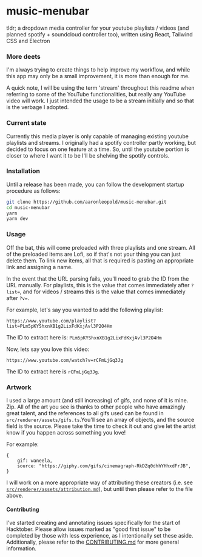 # music-menubar

tldr; a dropdown media controller for your youtube playlists / videos (and planned spotify + soundcloud controller too), written using React, Tailwind CSS and Electron

### More deets

I'm always trying to create things to help improve my workflow, and while this app may only be a small improvement, it is more than enough for me.

A quick note, I will be using the term 'stream' throughout this readme when referring to some of the YouTube functionalities, but really any YouTube video will work. I just intended the usage to be a stream initially and so that is the verbage I adopted.

### Current state

Currently this media player is only capable of managing existing youtube playlists and streams. I originally had a spotify controller partly working, but decided to focus on one feature at a time. So, until the youtube portion is closer to where I want it to be I'll be shelving the spotify controls.

### Installation

Until a release has been made, you can follow the development startup procedure as follows:

```bash
git clone https://github.com/aaronleopold/music-menubar.git
cd music-menubar
yarn
yarn dev
```

### Usage

Off the bat, this will come preloaded with three playlists and one stream. All of the preloaded items are Lofi, so if that's not your thing you can just delete them. To link new items, all that is required is pasting an appropriate link and assigning a name.

In the event that the URL parsing fails, you'll need to grab the ID from the URL manually. For playlists, this is the value that comes immediately after `?list=`, and for videos / streams this is the value that comes immediately after `?v=`.

For example, let's say you wanted to add the following playlist:

`https://www.youtube.com/playlist?list=PLm5pKYShxnXB1g2LixFdKxjAvl3P2O4Hm`

The ID to extract here is: `PLm5pKYShxnXB1g2LixFdKxjAvl3P2O4Hm`

Now, lets say you love this video:

`https://www.youtube.com/watch?v=rCFmLjGq3Jg`

The ID to extract here is `rCFmLjGq3Jg`.

### Artwork

I used a large amount (and still increasing) of gifs, and none of it is mine. Zip. All of the art you see is thanks to other people who have amazingly great talent, and the references to all gifs used can be found in `src/renderer/assets/gifs.ts`.You'll see an array of objects, and the source field is the source. Please take the time to check it out and give let the artist know if you happen across something you love!

For example:

```tsx
{
    gif: waneela,
    source: "https://giphy.com/gifs/cinemagraph-RkDZq0dhhYHhxdFrJB",
}
```

I will work on a more appropriate way of attributing these creators (i.e. see [`src/renderer/assets/attribution.md`](https://github.com/aaronleopold/music-menubar/blob/main/src/renderer/assets/attribution.md)), but until then please refer to the file above.

#### Contributing

I've started creating and annotating issues specifically for the start of Hacktober. Please allow issues marked as "good first issue" to be completed by those with less experience, as I intentionally set these aside. Additionally, please refer to the [CONTRIBUTING.md](https://github.com/aaronleopold/music-menubar/blob/main/CONTRIBUTING.md) for more general information.
